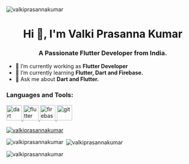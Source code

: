 <p align="left"> <img src="https://komarev.com/ghpvc/?username=valkiprasannakumar&label=Profile%20views&color=0e75b6&style=flat" alt="valkiprasannakumar" /> </p>
<h1 align="center">Hi 👋, I'm Valki Prasanna Kumar</h1>
<h3 align="center">A Passionate Flutter Developer from India.</h3>


- 🔭 I’m currently working as **Flutter Developer**
- 🌱 I’m currently learning **Flutter, Dart and Firebase.**
- 💬 Ask me about **Dart and Flutter.**

<h3 align="left">Languages and Tools:</h3>
<p align="left"> <a href="https://dart.dev" target="_blank" rel="noreferrer"> <img src="https://www.vectorlogo.zone/logos/dartlang/dartlang-icon.svg" alt="dart" width="40" height="40"/> </a> <a 
href="https://flutter.dev" target="_blank" rel="noreferrer"> <img src="https://www.vectorlogo.zone/logos/flutterio/flutterio-icon.svg" alt="flutter" width="40" height="40"/> </a> <a href="https://git-scm.com/"    href="https://firebase.google.com/" target="_blank" rel="noreferrer"> <img src="https://www.vectorlogo.zone/logos/firebase/firebase-icon.svg" alt="firebase" width="40" height="40"/> </a> <a  target="_blank" rel="noreferrer"> <img src="https://www.vectorlogo.zone/logos/git-scm/git-scm-icon.svg" alt="git" width="40" height="40"/> </a> <a /> </a> </p>                                                                                                                                                                                    


<p align="left"> <a href="https://github.com/ryo-ma/github-profile-trophy"><img src="https://github-profile-trophy.vercel.app/?username=valkiprasannakumar" alt="valkiprasannakumar" /></a> </p>


<p><img align="left" src="https://github-readme-stats.vercel.app/api/top-langs?username=valkiprasannakumar&show_icons=true&locale=en&layout=compact" alt="valkiprasannakumar" /></p>

<p>&nbsp;<img align="center" src="https://github-readme-stats.vercel.app/api?username=valkiprasannakumar&show_icons=true&locale=en" alt="valkiprasannakumar" /></p>

<p><img align="center" src="https://github-readme-streak-stats.herokuapp.com/?user=valkiprasannakumar&" alt="valkiprasannakumar" /></p>
